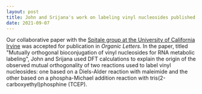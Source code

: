 ```yaml
---
layout: post
title: John and Srijana's work on labeling vinyl nucleosides published in Organic Letters
date: 2021-09-07
---
```

Our collaborative paper with the [Spitale group at the University of California Irvine](http://www.spitalelab.com) was accepted for publication in
_Organic Letters_. In the paper, titled "Mutually orthogonal bioconjugation of vinyl nucleosides for RNA metabolic labeling",
John and Srijana used DFT calculations to explain the origin of the observed
mutual orthogonality of two reactions used to label vinyl nucleosides: one based on a Diels-Alder reaction with
maleimide and the other based on a phospha-Michael addition reaction with tris(2-carboxyethyl)phosphine (TCEP).
